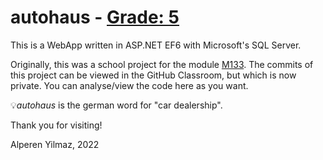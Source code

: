 # autohaus - [Grade: 5](https://en.wikipedia.org/wiki/Academic_grading_in_Switzerland)

This is a WebApp written in ASP.NET EF6 with Microsoft's SQL Server.

Originally, this was a school project for the module [M133](https://www.modulbaukasten.ch/module/133/3/de-DE?title=Web-Applikation-mit-Session-Handling-realisieren). The commits of this project can be viewed in the GitHub Classroom, but which is now private. You can analyse/view the code here as you want.

💡<i>autohaus</i> is the german word for "car dealership".

Thank you for visiting!

Alperen Yilmaz, 2022
